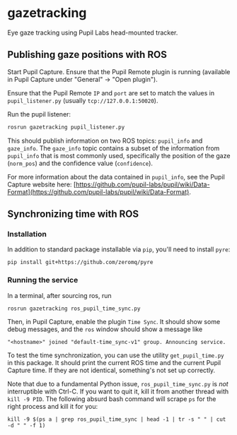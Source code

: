 # gazetracking
Eye gaze tracking using Pupil Labs head-mounted tracker.

## Publishing gaze positions with ROS
Start Pupil Capture. Ensure that the Pupil Remote plugin is running (available in Pupil Capture under "General" -> "Open plugin").

Ensure that the Pupil Remote `IP` and `port` are set to match the values in `pupil_listener.py` (usually `tcp://127.0.0.1:50020`).

Run the pupil listener:
```bash
rosrun gazetracking pupil_listener.py
```

This should publish information on two ROS topics: `pupil_info` and `gaze_info`. The `gaze_info` topic contains a subset of the information from `pupil_info` that is most commonly used, specifically the position of the gaze (`norm_pos`) and the confidence value (`confidence`).

For more information about the data contained in `pupil_info`, see the Pupil Capture website here: [https://github.com/pupil-labs/pupil/wiki/Data-Format](https://github.com/pupil-labs/pupil/wiki/Data-Format).

## Synchronizing time with ROS

### Installation
In addition to standard package installable via `pip`, you'll need to install `pyre`:

```
pip install git+https://github.com/zeromq/pyre
```

### Running the service
In a terminal, after sourcing ros, run

```
rosrun gazetracking ros_pupil_time_sync.py
```

Then, in Pupil Capture, enable the plugin `Time Sync`. It should show some debug messages, and the `ros` window should show a message like

```
"<hostname>" joined "default-time_sync-v1" group. Announcing service.
```

To test the time synchronization, you can use the utility `get_pupil_time.py` in this package. It should print the current ROS time and the current Pupil Capture time. If they are not identical, something's not set up correctly.

Note that due to a fundamental Python issue, `ros_pupil_time_sync.py` is *not* interruptible with Ctrl-C. If you want to quit it, kill it from another thread with `kill -9 PID`. The following absurd bash command will scrape `ps` for the right process and kill it for you:

```
kill -9 $(ps a | grep ros_pupil_time_sync | head -1 | tr -s " " | cut -d " " -f 1)
```
